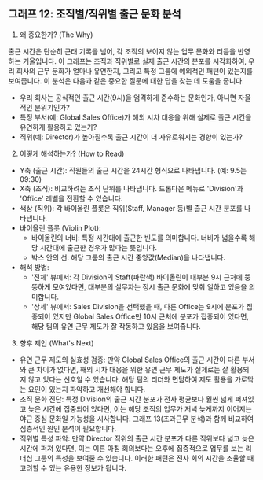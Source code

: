 ## 그래프 12: 조직별/직위별 출근 문화 분석

1. 왜 중요한가? (The Why)

출근 시간은 단순히 근태 기록을 넘어, 각 조직의 보이지 않는 업무 문화와 리듬을 반영하는 거울입니다. 이 그래프는 조직과 직위별로 실제 출근 시간의 분포를 시각화하여, 우리 회사의 근무 문화가 얼마나 유연한지, 그리고 특정 그룹에 예외적인 패턴이 있는지를 보여줍니다. 이 분석은 다음과 같은 중요한 질문에 대한 답을 찾는 데 도움을 줍니다.

- 우리 회사는 공식적인 출근 시간(9시)을 엄격하게 준수하는 문화인가, 아니면 자율적인 분위기인가?
- 특정 부서(예: Global Sales Office)가 해외 시차 대응을 위해 실제로 출근 시간을 유연하게 활용하고 있는가?
- 직위(예: Director)가 높아질수록 출근 시간이 더 자유로워지는 경향이 있는가?

2. 어떻게 해석하는가? (How to Read)

- Y축 (출근 시간): 직원들의 출근 시간을 24시간 형식으로 나타냅니다. (예: 9.5는 09:30)
- X축 (조직): 비교하려는 조직 단위를 나타냅니다. 드롭다운 메뉴로 'Division'과 'Office' 레벨을 전환할 수 있습니다.
- 색상 (직위): 각 바이올린 플롯은 직위(Staff, Manager 등)별 출근 시간 분포를 나타냅니다.
- 바이올린 플롯 (Violin Plot):
    - 바이올린의 너비: 특정 시간대에 출근한 빈도를 의미합니다. 너비가 넓을수록 해당 시간대에 출근한 경우가 많다는 뜻입니다.
    - 박스 안의 선: 해당 그룹의 출근 시간 중앙값(Median)을 나타냅니다.
- 해석 방법:
    - '전체' 뷰에서: 각 Division의 Staff(파란색) 바이올린이 대부분 9시 근처에 뚱뚱하게 모여있다면, 대부분의 실무자는 정시 출근 문화에 맞춰 일하고 있음을 의미합니다.
    - '상세' 뷰에서: Sales Division을 선택했을 때, 다른 Office는 9시에 분포가 집중되어 있지만 Global Sales Office만 10시 근처에 분포가 집중되어 있다면, 해당 팀의 유연 근무 제도가 잘 작동하고 있음을 보여줍니다.

3. 향후 제언 (What's Next)

- 유연 근무 제도의 실효성 검증: 만약 Global Sales Office의 출근 시간이 다른 부서와 큰 차이가 없다면, 해외 시차 대응을 위한 유연 근무 제도가 실제로는 잘 활용되지 않고 있다는 신호일 수 있습니다. 해당 팀의 리더와 면담하여 제도 활용을 가로막는 요인이 있는지 파악하고 개선해야 합니다.
- 조직 문화 진단: 특정 Division의 출근 시간 분포가 전사 평균보다 훨씬 넓게 퍼져있고 늦은 시간에 집중되어 있다면, 이는 해당 조직의 업무가 저녁 늦게까지 이어지는 야근 중심 문화일 가능성을 시사합니다. 그래프 13(초과근무 분석)과 함께 비교하여 심층적인 원인 분석이 필요합니다.
- 직위별 특성 파악: 만약 Director 직위의 출근 시간 분포가 다른 직위보다 넓고 늦은 시간에 퍼져 있다면, 이는 이른 아침 회의보다는 오후에 집중적으로 업무를 보는 리더십 그룹의 특성을 보여줄 수 있습니다. 이러한 패턴은 전사 회의 시간을 조율할 때 고려할 수 있는 유용한 정보가 됩니다.